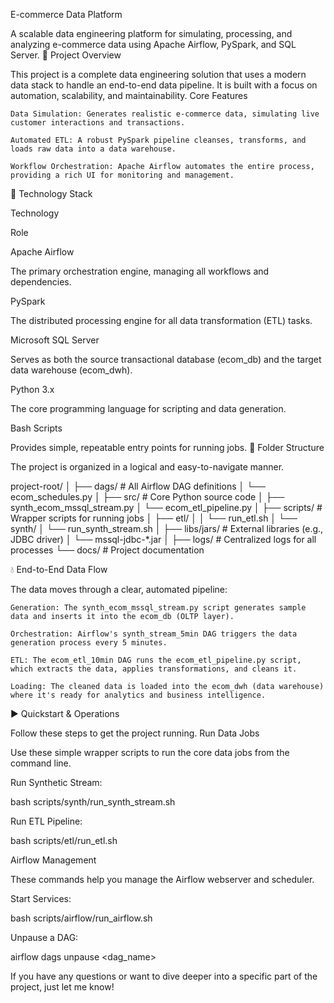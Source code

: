 E-commerce Data Platform

A scalable data engineering platform for simulating, processing, and analyzing e-commerce data using Apache Airflow, PySpark, and SQL Server.
🚀 Project Overview

This project is a complete data engineering solution that uses a modern data stack to handle an end-to-end data pipeline. It is built with a focus on automation, scalability, and maintainability.
Core Features

    Data Simulation: Generates realistic e-commerce data, simulating live customer interactions and transactions.

    Automated ETL: A robust PySpark pipeline cleanses, transforms, and loads raw data into a data warehouse.

    Workflow Orchestration: Apache Airflow automates the entire process, providing a rich UI for monitoring and management.

🔧 Technology Stack

Technology
	

Role

Apache Airflow
	

The primary orchestration engine, managing all workflows and dependencies.

PySpark
	

The distributed processing engine for all data transformation (ETL) tasks.

Microsoft SQL Server
	

Serves as both the source transactional database (ecom_db) and the target data warehouse (ecom_dwh).

Python 3.x
	

The core programming language for scripting and data generation.

Bash Scripts
	

Provides simple, repeatable entry points for running jobs.
📂 Folder Structure

The project is organized in a logical and easy-to-navigate manner.

project-root/
│
├── dags/                # All Airflow DAG definitions
│   └── ecom_schedules.py
│
├── src/                 # Core Python source code
│   ├── synth_ecom_mssql_stream.py
│   └── ecom_etl_pipeline.py
│
├── scripts/             # Wrapper scripts for running jobs
│   ├── etl/
│   │   └── run_etl.sh
│   └── synth/
│       └── run_synth_stream.sh
│
├── libs/jars/           # External libraries (e.g., JDBC driver)
│   └── mssql-jdbc-*.jar
│
├── logs/                # Centralized logs for all processes
└── docs/                # Project documentation

💧 End-to-End Data Flow

The data moves through a clear, automated pipeline:

    Generation: The synth_ecom_mssql_stream.py script generates sample data and inserts it into the ecom_db (OLTP layer).

    Orchestration: Airflow's synth_stream_5min DAG triggers the data generation process every 5 minutes.

    ETL: The ecom_etl_10min DAG runs the ecom_etl_pipeline.py script, which extracts the data, applies transformations, and cleans it.

    Loading: The cleaned data is loaded into the ecom_dwh (data warehouse) where it's ready for analytics and business intelligence.

▶️ Quickstart & Operations

Follow these steps to get the project running.
Run Data Jobs

Use these simple wrapper scripts to run the core data jobs from the command line.

Run Synthetic Stream:

bash scripts/synth/run_synth_stream.sh

Run ETL Pipeline:

bash scripts/etl/run_etl.sh

Airflow Management

These commands help you manage the Airflow webserver and scheduler.

Start Services:

bash scripts/airflow/run_airflow.sh

Unpause a DAG:

airflow dags unpause <dag_name>

If you have any questions or want to dive deeper into a specific part of the project, just let me know!
